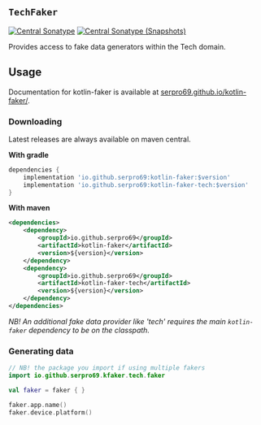 ## `TechFaker`

[![Central Sonatype](https://img.shields.io/maven-central/v/io.github.serpro69/kotlin-faker-tech?style=for-the-badge)](https://central.sonatype.com/artifact/io.github.serpro69/kotlin-faker-tech)
[![Central Sonatype (Snapshots)](https://img.shields.io/nexus/s/io.github.serpro69/kotlin-faker-tech?label=snapshot-version&server=https%3A%2F%2Foss.sonatype.org&style=for-the-badge&color=yellow)](https://central.sonatype.com/service/rest/repository/browse/maven-snapshots/io/github/serpro69/kotlin-faker/)

Provides access to fake data generators within the Tech domain.

## Usage

Documentation for kotlin-faker is available at [serpro69.github.io/kotlin-faker/](https://serpro69.github.io/kotlin-faker/).

### Downloading

Latest releases are always available on maven central.

**With gradle**

```groovy
dependencies {
    implementation 'io.github.serpro69:kotlin-faker:$version'
    implementation 'io.github.serpro69:kotlin-faker-tech:$version'
}
```  

**With maven**

```xml
<dependencies>
    <dependency>
        <groupId>io.github.serpro69</groupId>
        <artifactId>kotlin-faker</artifactId>
        <version>${version}</version>
    </dependency>
    <dependency>
        <groupId>io.github.serpro69</groupId>
        <artifactId>kotlin-faker-tech</artifactId>
        <version>${version}</version>
    </dependency>
</dependencies>
```  

_NB! An additional fake data provider like 'tech' requires the main `kotlin-faker` dependency to be on the classpath._

### Generating data

```kotlin
// NB! the package you import if using multiple fakers
import io.github.serpro69.kfaker.tech.faker

val faker = faker { }

faker.app.name()
faker.device.platform()
```
